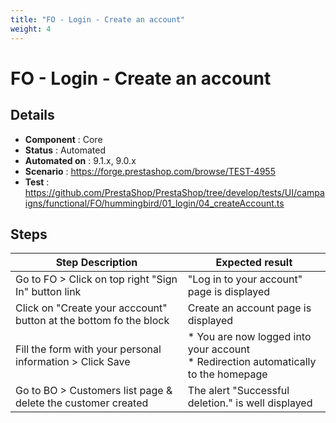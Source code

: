 ```yaml
---
title: "FO - Login - Create an account"
weight: 4
---
```


# FO - Login - Create an account
## Details
* **Component** : Core
* **Status** : Automated
* **Automated on** : 9.1.x, 9.0.x
* **Scenario** : https://forge.prestashop.com/browse/TEST-4955
* **Test** : https://github.com/PrestaShop/PrestaShop/tree/develop/tests/UI/campaigns/functional/FO/hummingbird/01_login/04_createAccount.ts

## Steps
| Step Description | Expected result |
| ----- | ----- |
| Go to FO > Click on top right "Sign In" button link | "Log in to your account" page is displayed |
| Click on "Create your acccount" button at the bottom fo the block | Create an account page is displayed |
| Fill the form with your personal information > Click Save | * You are now logged into your account<br> * Redirection automatically to the homepage |
| Go to BO > Customers list page & delete the customer created | The alert "Successful deletion." is well displayed |
